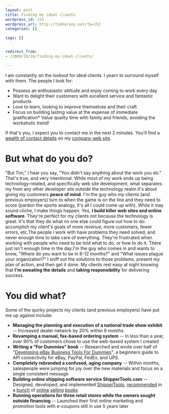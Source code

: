```yaml
---
layout: post
title: Finding my ideal clients
wordpress_id: 153
wordpress_url: http://timharvey.net/?p=153
categories: []

tags: []


redirect_from:
- /2009/10/16/finding-my-ideal-clients/

---
```

I am constantly on the lookout for ideal clients. I yearn to surround myself with them. The people I look for:
* Possess an enthusiastic attitude and enjoy coming to work every day
* Want to delight their customers with excellent service and fantastic products
* Love to learn, looking to improve themselves and their craft
* Focus on building lasting value at the expense of immediate gratification* Value quality time with family and friends, avoiding the workaholic trend!

If that's you, I expect you to contact me in the next 2 minutes. You'll find a [wealth of contact details](http://www.literacy5.com/page/contacts/) on my [company web site](http://www.literacy5.com/).

# But what do you do?

"But Tim," I hear you say, "You didn't say anything about the work you do." That's true, and very intentional. While most of my work ends up being technology-related, and specifically web site development, what separates my from any other developer sits outside the technology realm.It's about giving my customers **peace of mind**. I'm the guy who my clients (and previous employers) turn to when the game is on the line and they need to score (pardon the sports analogy, it's all I could come up with). While it may sound cliche, I make things happen. Yes, **I build killer web sites and online software**. They're perfect for my clients not because the technology is great. It's that they do what no one else could figure out how to do: accomplish my client's goals of more revenue, more customers, fewer errors, etc.The people I work with have problems they need solved, and never enough time to take care of everything. They're frustrated when working with people who need to be told what to do, or how to do it. There just isn't enough time in the day.I'm the guy who comes in and wants to know, "Where do you want to be in 6-12 months?" and "What issues plague your organization?" I sniff out the solutions to those problems, present my plan of action, and then get it done. My clients rest easy at night knowing that **I'm sweating the details** and **taking responsibility** for delivering success.

# You did what?

Some of the quirky projects my clients (and previous employers) have put me up against include:
* **Managing the planning and execution of a national trade show exhibit** -- Increased dealer network by 20% within 9 months
* **Revamping a manual, fax-based ordering system** -- In less than a year, over 90% of customers chose to use the web-based system I created
* **Writing a "For Dummies" book** -- Researched and wrote over half of "[Developing eBay Business Tools For Dummies](http://www.amazon.com/Developing-Business-Dummies-Personal-Finance/dp/0764579061/ref=sr_1_1?ie=UTF8&s=books&qid=1255698222&sr=8-1)", a beginners guide to API connectivity for eBay, PayPal, FedEx, and UPS.
* **Completely rebranded a confused, aging company** -- Within months, salespeople were jumping for joy over the new materials and focus on a single consistent message
* **Building online shipping software service ShipperTools.com** -- Designed, developed, and implemented [ShipperTools](http://shippertools.com), [recommended](http://books.google.com/books?q=shippertools+ebay+timesaving+techniques+for+dummies&btnG=Search+Books) in  a [bunch](http://books.google.com/books?q=shippertools+starting+an+ebay+business+for+dummies&btnG=Search+Books) of [online](http://books.google.com/books?id=U5FeLQqXZP0C&pg=PA261&lpg=PA261&dq=%22shippertools.com%22&source=bl&ots=my9PNQhmfc&sig=OiukMCB-gjUy0xBCYdFAnNTWe-I) [selling](http://www.amazon.com/gp/product/0470497416/ref=s9_simz_gw_s0_p14_i3?pf_rd_m=ATVPDKIKX0DER&pf_rd_s=center-2&pf_rd_r=0KZBG7DRR50N2AJFNVHF&pf_rd_t=101&pf_rd_p=470938631&pf_rd_i=507846) [books](http://my.safaribooksonline.com/9780768683585/ch11lev1sec3)
* **Running operations for three retail stores while the owners sought outside financing** -- Launched their first online marketing and promotion tools with e-coupons still in use 5 years later
